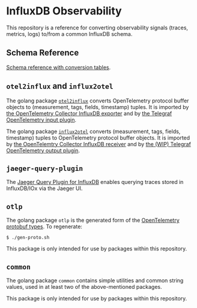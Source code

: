 # InfluxDB Observability

This repository is a reference for converting observability signals (traces, metrics, logs) to/from a common InfluxDB schema.

## Schema Reference

[Schema reference with conversion tables](docs/index.md).

## `otel2influx` and `influx2otel`

The golang package [`otel2influx`](otel2influx/README.md) converts OpenTelemetry protocol buffer objects to (measurement, tags, fields, timestamp) tuples.
It is imported by [the OpenTelemetry Collector InfluxDB exporter](https://github.com/open-telemetry/opentelemetry-collector-contrib/tree/v0.27.0/exporter/influxdbexporter)
and by [the Telegraf OpenTelemetry input plugin](https://github.com/influxdata/telegraf/tree/master/plugins/inputs/opentelemetry).

The golang package [`influx2otel`](influx2otel/README.md) converts (measurement, tags, fields, timestamp) tuples to OpenTelemetry protocol buffer objects.
It is imported by [the OpenTelemtry Collector InfluxDB receiver](https://github.com/open-telemetry/opentelemetry-collector-contrib/tree/v0.27.0/receiver/influxdbreceiver)
and by [the (WIP) Telegraf OpenTelemetry output plugin](https://github.com/influxdata/telegraf/pull/9228).

## `jaeger-query-plugin`

The [Jaeger Query Plugin for InfluxDB](jaeger-query-plugin) enables querying traces stored in InfluxDB/IOx via the Jaeger UI.

## `otlp`

The golang package `otlp` is the generated form of the [OpenTelemetry protobuf types](https://github.com/open-telemetry/opentelemetry-proto).
To regenerate:
```console
$ ./gen-proto.sh
```

This package is only intended for use by packages within this repository.

## `common`

The golang package `common` contains simple utilities and common string values,
used in at least two of the above-mentioned packages.

This package is only intended for use by packages within this repository.
